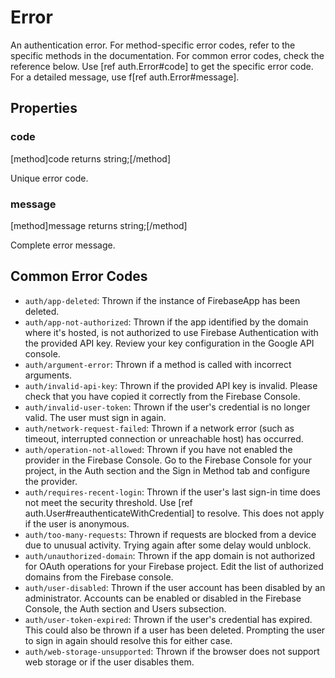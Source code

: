 # Error

An authentication error. For method-specific error codes, refer to the specific methods in the documentation. For common error codes, check the reference below. Use [ref auth.Error#code] to get the specific error code. For a detailed message, use f[ref auth.Error#message].

## Properties

### code
[method]code returns string;[/method]

Unique error code.

### message
[method]message returns string;[/method]

Complete error message.

## Common Error Codes

- `auth/app-deleted`: Thrown if the instance of FirebaseApp has been deleted.
- `auth/app-not-authorized`: Thrown if the app identified by the domain where it's hosted, is not authorized to use Firebase Authentication with the provided API key. Review your key configuration in the Google API console.
- `auth/argument-error`: Thrown if a method is called with incorrect arguments.
- `auth/invalid-api-key`: Thrown if the provided API key is invalid. Please check that you have copied it correctly from the Firebase Console.
- `auth/invalid-user-token`: Thrown if the user's credential is no longer valid. The user must sign in again.
- `auth/network-request-failed`: Thrown if a network error (such as timeout, interrupted connection or unreachable host) has occurred.
- `auth/operation-not-allowed`: Thrown if you have not enabled the provider in the Firebase Console. Go to the Firebase Console for your project, in the Auth section and the Sign in Method tab and configure the provider.
- `auth/requires-recent-login`: Thrown if the user's last sign-in time does not meet the security threshold. Use [ref auth.User#reauthenticateWithCredential] to resolve. This does not apply if the user is anonymous.
- `auth/too-many-requests`: Thrown if requests are blocked from a device due to unusual activity. Trying again after some delay would unblock.
- `auth/unauthorized-domain`: Thrown if the app domain is not authorized for OAuth operations for your Firebase project. Edit the list of authorized domains from the Firebase console.
- `auth/user-disabled`: Thrown if the user account has been disabled by an administrator. Accounts can be enabled or disabled in the Firebase Console, the Auth section and Users subsection.
- `auth/user-token-expired`: Thrown if the user's credential has expired. This could also be thrown if a user has been deleted. Prompting the user to sign in again should resolve this for either case.
- `auth/web-storage-unsupported`: Thrown if the browser does not support web storage or if the user disables them.
